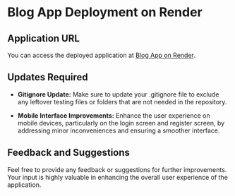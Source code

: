 # Blog App Deployment on Render

## Application URL
You can access the deployed application at [Blog App on Render](https://blog-app-frontend-yrqj.onrender.com/).

## Updates Required
- **Gitignore Update:** Make sure to update your .gitignore file to exclude any leftover testing files or folders that are not needed in the repository.
  
- **Mobile Interface Improvements:** Enhance the user experience on mobile devices, particularly on the login screen and register screen, by addressing minor inconveniences and ensuring a smoother interface.

## Feedback and Suggestions
Feel free to provide any feedback or suggestions for further improvements. Your input is highly valuable in enhancing the overall user experience of the application.
